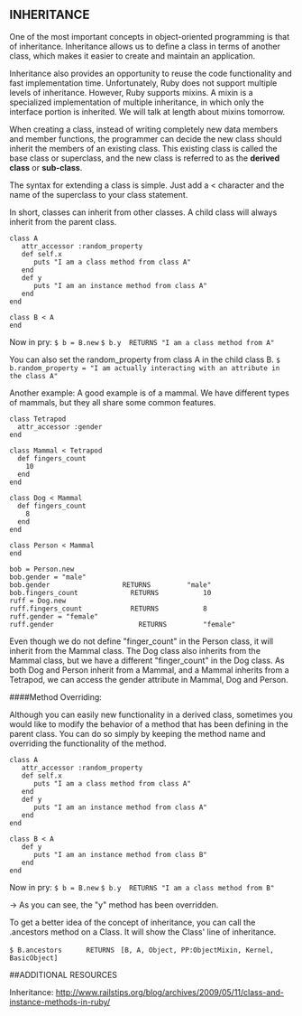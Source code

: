 ## INHERITANCE

One of the most important concepts in object-oriented programming is that of inheritance. Inheritance allows us to define a class in terms of another class, which makes it easier to create and maintain an application.

Inheritance also provides an opportunity to reuse the code functionality and fast implementation time. Unfortunately, Ruby does not support multiple levels of inheritance. However, Ruby supports mixins. A mixin is a specialized implementation of multiple inheritance, in which only the interface portion is inherited. We will talk at length about mixins tomorrow.

When creating a class, instead of writing completely new data members and member functions, the programmer can decide the new class should inherit the members of an existing class. This existing class is called the base class or superclass, and the new class is referred to as the **derived class** or **sub-class**.

The syntax for extending a class is simple. Just add a  < character and the name of the superclass to your class statement.

In short, classes can inherit from other classes. A child class will always inherit from the parent class. 

```
class A
   attr_accessor :random_property
   def self.x
      puts "I am a class method from class A"
   end
   def y
      puts "I am an instance method from class A"
   end
end
```

```
class B < A
end
```

Now in pry:
`$ b = B.new`
`$ b.y  RETURNS "I am a class method from A"`

You can also set the random_property from class A in the child class B.
`$ b.random_property = "I am actually interacting with an attribute in the class A"`

Another example:
A good example is of a mammal. We have different types of mammals, but they all share some common features.

```
class Tetrapod
  attr_accessor :gender
end
```

```
class Mammal < Tetrapod
  def fingers_count
    10
  end
end
```

```
class Dog < Mammal
  def fingers_count
    8
  end
end 
```

```
class Person < Mammal
end
```

```
bob = Person.new
bob.gender = "male"
bob.gender                  RETURNS         "male"
bob.fingers_count             RETURNS           10
ruff = Dog.new
ruff.fingers_count            RETURNS           8
ruff.gender = "female"
ruff.gender                     RETURNS         "female"
```

Even though we do not define "finger_count" in the Person class, it will inherit from the Mammal class. The Dog class also inherits from the Mammal  class, but we have a different "finger_count" in the Dog class. As both Dog and Person inherit from a Mammal, and a Mammal inherits from a Tetrapod, we can access the gender attribute in Mammal, Dog and Person.

####Method Overriding:

Although you can easily new functionality in a derived class, sometimes you would like to modify the behavior of a method that has been defining in the parent class. You can do so simply by keeping the method name and overriding the functionality of the method.

```
class A
   attr_accessor :random_property
   def self.x
      puts "I am a class method from class A"
   end
   def y
      puts "I am an instance method from class A"
   end
end

class B < A
   def y
      puts "I am an instance method from class B"
   end
end
```

Now in pry:
`$ b = B.new`
`$ b.y  RETURNS "I am a class method from B"`

→ As you can see, the "y" method has been overridden.

To get a better idea of the concept of inheritance, you can call the .ancestors method on a Class. It will show the Class' line of inheritance. 

`$ B.ancestors      RETURNS `
`[B, A, Object, PP:ObjectMixin, Kernel, BasicObject]`

##ADDITIONAL RESOURCES

Inheritance:
<http://www.railstips.org/blog/archives/2009/05/11/class-and-instance-methods-in-ruby/>
